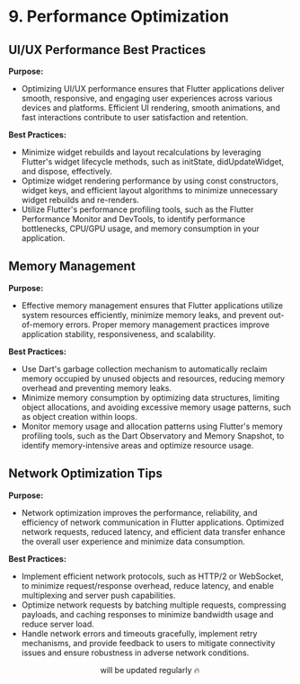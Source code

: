 # 9. Performance Optimization

## UI/UX Performance Best Practices

**Purpose:**

- Optimizing UI/UX performance ensures that Flutter applications deliver smooth, responsive, and engaging user experiences across various devices and platforms. Efficient UI rendering, smooth animations, and fast interactions contribute to user satisfaction and retention.

**Best Practices:**

- Minimize widget rebuilds and layout recalculations by leveraging Flutter's widget lifecycle methods, such as initState, didUpdateWidget, and dispose, effectively.
- Optimize widget rendering performance by using const constructors, widget keys, and efficient layout algorithms to minimize unnecessary widget rebuilds and re-renders.
- Utilize Flutter's performance profiling tools, such as the Flutter Performance Monitor and DevTools, to identify performance bottlenecks, CPU/GPU usage, and memory consumption in your application.

## Memory Management

**Purpose:**

- Effective memory management ensures that Flutter applications utilize system resources efficiently, minimize memory leaks, and prevent out-of-memory errors. Proper memory management practices improve application stability, responsiveness, and scalability.

**Best Practices:**

- Use Dart's garbage collection mechanism to automatically reclaim memory occupied by unused objects and resources, reducing memory overhead and preventing memory leaks.
- Minimize memory consumption by optimizing data structures, limiting object allocations, and avoiding excessive memory usage patterns, such as object creation within loops.
- Monitor memory usage and allocation patterns using Flutter's memory profiling tools, such as the Dart Observatory and Memory Snapshot, to identify memory-intensive areas and optimize resource usage.

## Network Optimization Tips

**Purpose:**

- Network optimization improves the performance, reliability, and efficiency of network communication in Flutter applications. Optimized network requests, reduced latency, and efficient data transfer enhance the overall user experience and minimize data consumption.

**Best Practices:**

- Implement efficient network protocols, such as HTTP/2 or WebSocket, to minimize request/response overhead, reduce latency, and enable multiplexing and server push capabilities.
- Optimize network requests by batching multiple requests, compressing payloads, and caching responses to minimize bandwidth usage and reduce server load.
- Handle network errors and timeouts gracefully, implement retry mechanisms, and provide feedback to users to mitigate connectivity issues and ensure robustness in adverse network conditions.

<p align="center">will be updated regularly 🔥</p>
